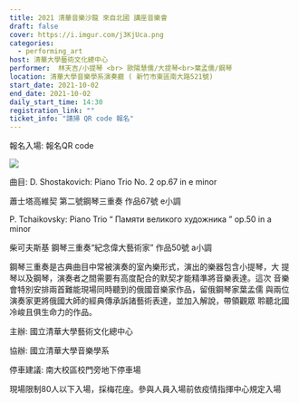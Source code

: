 ```yaml
---
title: 2021 清華音樂沙龍 來自北國 講座音樂會
draft: false
cover: https://i.imgur.com/j3KjUca.png
categories:
  - performing_art
host: 清華大學藝術文化總中心
performer:  林天吉/小提琴 <br> 歐陽慧儒/大提琴<br>葉孟儒/鋼琴
location: 清華大學音樂學系演奏廳 ( 新竹市東區南大路521號)
start_date: 2021-10-02
end_date: 2021-10-02
daily_start_time: 14:30
registration_link: ""
ticket_info: "請掃 QR code 報名"
---
```


報名入場: 報名QR code

<img class="w-25" src="https://i.imgur.com/22UqDUx.png" />


曲目:
D. Shostakovich: Piano Trio No. 2 op.67 in e minor

蕭士塔高維契 第二號鋼琴三重奏 作品67號 e小調

P. Tchaikovsky: Piano Trio “ Памяти великого художника ” op.50 in a minor

柴可夫斯基 鋼琴三重奏“紀念偉大藝術家” 作品50號 a小調

鋼琴三重奏是古典曲目中常被演奏的室內樂形式，演出的樂器包含小提琴，大
提琴以及鋼琴，演奏者之間需要有高度配合的默契才能精準將音樂表達。這次
音樂會特別安排兩首難能現場同時聽到的俄國音樂家作品，留俄鋼琴家葉孟儒
與兩位演奏家更將俄國大師的經典傳承訴諸藝術表達，並加入解說，帶領觀眾
聆聽北國冷峻且俱生命力的作品。

主辦: 國立清華大學藝術文化總中心

協辦: 國立清華大學音樂學系

停車建議: 南大校區校門旁地下停車場

現場限制80人以下入場，採梅花座。參與人員入場前依疫情指揮中心規定入場